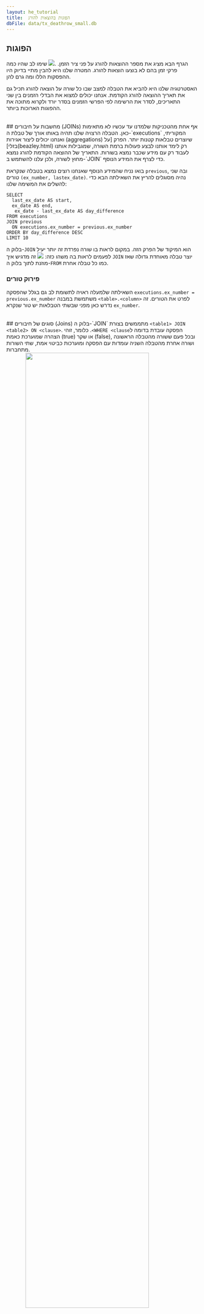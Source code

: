 ```yaml
---
layout: he_tutorial
title:  הפוגות בהוצאות להורג
dbFile: data/tx_deathrow_small.db
---
```


<a name="hiatuses"></a>
## הפוגות
הגרף הבא מציג את מספר ההוצאות להורג על פני ציר הזמן.
.<img src="../imgs/he_exno_time.png">
שימו לב שהיו כמה פרקי זמן בהם לא בוצעו הוצאות להורג. המטרה שלנו היא להבין מתיי בדיוק היו ההפסקות הללו ומה גרם להן.

האסטרטגיה שלנו היא להביא את הטבלה למצב שבו כל שורה על הוצאה להורג תכיל גם את תאריך ההוצאה להורג הקודמת. אנחנו יכולים למצוא את הבדלי הזמנים בין שני התאריכים, לסדר את הרשימה לפי הפרשי הזמנים בסדר יורד ולקרוא מתוכה את ההפוגות הארוכות ביותר.


<br>
<a name="joins"></a>
##  מחשבות על חיבורים (JOINs)
אף אחת מהטכניקות שלמדנו עד עכשיו לא מתאימות כאן. הטבלה הרצויה שלנו תהיה באותו אורך של טבלת ה-`executions` המקוריתי, ואנחנו יכולים ליצור אגירות (aggregations) שיוצרים טבלאות קטנות יותר. הפרק [על בזלי](beazley.html) רק לימד אותנו לבצע פעולות ברמת השורה, שמגבילות אותנו לעבוד רק עם מידע שכבר נמצא בשורות. התאריך של ההוצאה הקודמת להורג נמצא מחוץ לשורה, ולכן עלנו להשתמש ב-`JOIN` כדי לצרף את המידע הנוסף.

בואו נניח שהמידע הנוסף שאנחנו רוצים נמצא בטבלה שנקראת `previous`, ובה שני טורים `(ex_number, lastex_date)`. נהיה מסוגלים להריץ את השאילתה הבא כדי להשלים את המשימה שלנו:

    SELECT
      last_ex_date AS start,
      ex_date AS end,
       ex_date - last_ex_date AS day_difference
    FROM executions
    JOIN previous
      ON executions.ex_number = previous.ex_number
    ORDER BY day_difference DESC
    LIMIT 10

בלוק ה-`JOIN` הוא המיקוד של הפרק הזה. במקום לראות בו שורה נפרדת זה יותר יעיל לפעמים לראות בה משהו כזה:  <img src="../imgs/join_correctview.png"> זה מדגיש איך `JOIN` יוצר טבלה מאוחדת גדולה שאז מוזנת לתוך בלוק ה-`FROM` כמו כל טבלה אחרת.

<a name="disam_cols"></a>
<div class="sideNote">
  <h3>פירוק טורים</h3>
  <p>השאילתה שלמעלה ראויה לתשומת לב גם בגלל שהפסקה <code>executions.ex_number = previous.ex_number</code> משתמשת במבנה <code>&lt;table&gt;.&lt;column&gt;</code> לפרט את הטורים. זה נדרש כאן מפני שבשתי הטבלאות יש טור שנקרא <code>ex_number</code>.</p>
</div>


<br>
<a name="join_types">
## סוגים של חיבורים (Joins)
בלוק ה-`JOIN` מתממשים בצורת <code class='codeblock'>&lt;table1&gt; JOIN &lt;table2&gt; ON &lt;clause&gt;</code>. הפסקה עובדת בדומה ל<code class='codeblock' dir="rtl">WHERE &lt;clause&gt;</code>. כלומר, זוהי הצהרה שמוערכת כאמת (true) או שקר (false), ובכל פעם ששורה מהטבלה הראשונה ושורה אחרת מהטבלה השניה עומדות עם הפסקה ומוערכות כביטוי אמת, שתי השורות מתחברות.

<img src="../imgs/join_base.png" style="width:80%; display:block; margin-left:auto; margin-right:auto">

אבל מה קורה לשורות שלא מתחברות? במקרה הזה לטבלת ה-`previous` לא התייה שורה להוצאה להורג מספר 1, משום שלא היו הוצאות להורג קודמות
<img src="../imgs/join_unmatched.png" style="width:80%; display:block; margin-left:auto; margin-right:auto">

ברירת המחדל של הפקודה <code>JOIN</code> היא היא לבצע מה שנקרא “חיבור פנימי" ("inner join"), במסגרתו שורות ללא התאמות מוסרות.
<img src="../imgs/join_inner.png" style="width:80%; display:block; margin-left:auto; margin-right:auto">

כדי לשמור את כל השורות שבטבלה השמאלית, נשתמש ב-<code>LEFT JOIN</code> במקום ה-<code>JOIN</code> הרגיל. החלקם הריקים של השורה נשארים ללא שינוי, מה שורה שהם יוערכו כ-to <code>NULL</code>.
<img src="../imgs/join_left.png" style="width:80%; display:block; margin-left:auto; margin-right:auto">

החיבור <code>RIGHT JOIN</code> יכול לשמש כדי לשמר שורות לא תואמות בטבלה הימנית ו-<code>OUTER JOIN</code> יכול לשמש כדי לשמר שורות ללא התאמה משתי הטבלאות.

האבחנה האחרונה היא התמודדות עם כמה התאמות. נניח שיש לנו טבלאת `duplicated_previous` שמכילה שני עותקים של כל שורה בטבלת ה-`previous`. כל שורה של `executions` עכשיו תואמת שתי שורות ב-`duplicated_previous`.
<img src="../imgs/join_dup_pre.png" style="width:90%; display:block; margin-left:auto; margin-right:auto">

החיבור יוצר מספיק שורות של `executions` כך שכל שורה מתאיימה של `duplicated_previous` מקבלת שותף משלה. בדרך זו חיבורים יכולים ליצור טבלאות ארוכות מהרכיבים שמרכיבים אותן

<img src="../imgs/join_dup_post.png" style="width:90%; display:block; margin-left:auto; margin-right:auto">


<sql-quiz
  data-title="סמנו את הצהרות האמת."
  data-description="בהנחה שיש לנו טבלה א (tableA) עם 3 שורות וטבלה ב (tableB) עם 5 שורות.">
  <sql-quiz-option
    data-value="cartesian_prod"
    data-statement="<code>tableA JOIN tableB ON 1</code> יחזיר 15 שורות."
    data-hint="הפסקה <code>ON 1</code> תחזיר תמיד ערך אמת (true), כך שכל שורה בטבלה א תהיה תואמת לכל שורה בטבלה ב."
    data-correct="true">
  </sql-quiz-option>
  <sql-quiz-option
    data-value="bad_cartesian"
    data-statement="<code>tableA JOIN tableB ON 0</code> תחזיר 0 שורות."
    data-hint="מאותה הסיבה ש-<code>ON 1</code> תחזיר 15 שורות."
    data-correct="true">
  </sql-quiz-option>
  <sql-quiz-option
    data-value="left_join_bad"
    data-statement="<code>tableA LEFT JOIN tableB ON 0</code> תחזיר 3 שורות."
    data-hint="ה-left join משמר את כל השורות מטבלה א (tableA) למרות שאין שורות תואמות בטבלה ב (tableB)."
    data-correct="true">
  </sql-quiz-option>
  <sql-quiz-option
    data-value="outer_join_bad"
    data-statement="<code>tableA OUTER JOIN tableB ON 0</code> תחזיר 8 שורות."
    data-hint="ה-outer join משמר את כל השורות מטבלה א (tableA) ומטבלה ב (tableb) למרות שלאף אחת מהשורות הללו אין שורה תואמת."
    data-correct="true">
  </sql-quiz-option>
  <sql-quiz-option
    data-value="outer_join_good"
    data-statement="<code>tableA OUTER JOIN tableB ON 1</code> תחזיר 15 שורות."
    data-hint="כל השורות של טבלה א (tableA) תואמות כל השורות של טבלה ב (tableB) בגלל הפסקה <code>tableA OUTER JOIN tableB ON 1</code>, כך שכל חיבור יחזיר 15 ורות. פעולות החבור (joins) השונות נבדלות ביניהן רק באופן שבו הן מתמודדות עם שורות ללא התאמה."
    data-correct="true">
  </sql-quiz-option>    

</sql-quiz>
<br>
<a name="dates"></a>
## תאריכים
בואו ניקח הפסקה קצרה מחיבורים ונסתכל בשורה הזו בתבנית השאילתה הבא:

       ex_date - last_ex_date AS day_difference

הנחנו כאן הנחה משמעותית לפייה ניתן לבצע פעולת חיסור בין שני תאריכים. אבל דמייינו שאתם מחשב שמקבל שורה שכזו. האם תחזירו את מספר הימים בין התארכםי? מדוע לא את מספר השעות, או מספר השניות? כדי לסבך את העניינים, ל-SQLite אין ממש סוגי נתונים של תאריך או שעה (להבדיל מכמה צורות ודיאלקטים אחרים של SQL), כך שהטורים `ex_date` ו-`last_ex_date` יראו לכם כמו מחרוזות טקסט רגילות. זה כאילו אתם מתבקשים לבצע את הפעולה `hello`-`world`. מה המשמעות של זה בכלל?

למרבה המזל, SQLite כוללת כמה פונקציות שאומרות למחשב: “היי, מחרוזות הטקסט הללו שאני מעביר לך מכילות תאריכים ושעות. תתנהג איתן כמו שהיית מתנהג עם תאריך".

<sql-exercise
 data-question='חפשו ב<a href="https://www.sqlite.org/lang_datefunc.html">דוקומנטציה</a> איך לתקן את השאילתה כך שתחזיר את מספר הימים שבין שני התאריכםי.'
 data-default-text="SELECT '1993-08-10' - '1989-07-07' AS day_difference"
 data-solution="
SELECT JULIANDAY('1993-08-10') - JULIANDAY('1989-07-07') AS day_difference"
></sql-exercise>


<br>
<a name="self_joins"></a>

## חיבורים עצמיים (Self Joins)
עם מה שלמדנו על תאריכים, אנחנו ייכולים לתקן את תבנית השאילתה שלנו:

    SELECT
      last_ex_date AS start,
      ex_date AS end,
      JULIANDAY(ex_date) - JULIANDAY(last_ex_date)
        AS day_difference
    FROM executions
    JOIN previous
      ON executions.ex_number = previous.ex_number
    ORDER BY day_difference DESC
    LIMIT 5

הצעד הבא הוא לבנות את טבלת ה-`previous`.
<sql-exercise
  data-question="כתבו שאילתה שמפיקה את טבלת ה-<code>previous</code>."
  data-comment="זכרו להשתמש בשמות חלופיים (aliases) כדי לגשת לשמות הטורים <code>(ex_number, last_ex_date)</code>. רמז: במקום להסיט את התאריכים אחרונת, תוכלו להסיט את <code>ex_number</code> קדימה!"
  data-solution="
SELECT
  ex_number + 1 AS ex_number,
  ex_date AS last_ex_date
FROM executions
WHERE ex_number < 553"></sql-exercise>

כעת אנחנו יכולים להניח (nest) את השאילתה הזו בתוך התבנית שלמעלה:

<sql-exercise
  data-question="שלבו את השאילתה במייצרת את טבלת ה-<code>previous</code> בתוך התבנית."
  data-comment='שימו לב שאנחנו משתמשים כאן בשם חלופי (alias), במתן השם "previous" לתוצאות של השאילתה הפנימית.'
  data-default-text="
  SELECT last_ex_date AS start,
    ex_date AS end,
    JULIANDAY(ex_date) - JULIANDAY(last_ex_date) AS day_difference
FROM executions
JOIN (<your-query>) previous
  ON executions.ex_number = previous.ex_number
ORDER BY day_difference DESC
LIMIT 10"
  data-solution="
SELECT
  last_ex_date AS start,
  ex_date AS end,
  JULIANDAY(ex_date) - JULIANDAY(last_ex_date) AS day_difference
FROM executions
JOIN (
    SELECT
      ex_number + 1 AS ex_number,
      ex_date AS last_ex_date
    FROM executions
  ) previous
  ON executions.ex_number = previous.ex_number
ORDER BY day_difference DESC
LIMIT 10"></sql-exercise>

`previous` נובע מתוך `executions`, כך שאנחנו למעשה מחברים את טבלת ה-`executions` לעצמה. זה נקרא "חיבור עצמי" (“self join"), טכניקה רבת עוצמה שמאפשרת לשורות לגשת לנתונים מחלקים אחרים של אותה הטבלה.

יצרנו את טבלת ה-`previous` כדי להבהיר את המטרה שהטכניקה הזו משרתת. אבל אנחנו יכולים למעשה לכתוב את השאילתה הזו בצורה אלגנטית יותר, בכך שנחבר את טבלת ה-`executions` ישירות לעצמה.
<sql-exercise
  data-question="מלאו את פסקת ה-<code>JOIN ON</code> כדי ליצור גרסה אלגנטית יותר של השאילתה הקודמת."
  data-comment="שימו לב שעדיין תצטרכו ליצור שם חלופי (alias) לאחד העותקים כדי לוודא שאנחנו פונים אליו בצורה חד משמעית."

  data-default-text="SELECT
  previous.ex_date AS start,
  executions.ex_date AS end,
  JULIANDAY(executions.ex_date) - JULIANDAY(previous.ex_date)
    AS day_difference
FROM executions
JOIN executions previous
  ON <your-clause>
ORDER BY day_difference DESC
LIMIT 10"
  data-solution="
SELECT
  previous.ex_date AS start,
  executions.ex_date AS end,
  JULIANDAY(executions.ex_date) - JULIANDAY(previous.ex_date)
    AS day_difference
FROM executions
JOIN executions previous
  ON executions.ex_number = previous.ex_number + 1
ORDER BY day_difference DESC
LIMIT 10"
></sql-exercise>

אנחנו יכולים עכשיו להשתמש בתאריכים המדוייקים של ההפוגות בהוצאות להורג כדי לחקור מה קרה בכל תקופה. בשנים הראשונות לאחר שבוטל האיסור על עונש מוות היו תקופות ארוכות ללא הוצאות להורג כתוצאה ממספרם הנמוך של המשפטים עם דרישה לעונש מוות, לצד האתגרם החוקיים של החקיקה החדשה. לכן אנחנו מוציאים מהניתוח את ההפסקות שלפני 1993 ומתמקדים בשתי ההפוגות העיקריות שלאחר מכן.
<img src="../imgs/he_exno_time_annotated.png">

הפוגה 1 התרחשה בלש האתגורים החוקייים ל-<a href="https://en.wikipedia.org/wiki/Antiterrorism_and_Effective_Death_Penalty_Act_of_1996">Antiterrorism and Effective Death Penalty Act of 1996</a> שנוצרו כתגובה למתקפה על מרכז הסחר העולמי ב-1993 והפיגועים באוקלהומה סיטי ב-1995. החקיקה הגבילה את הליכי התביעה כדי להפוך את עונש המוות לאפקטיבי יותר במיוחד למקרי טרור(<a href="https://deathpenaltyinfo.org/documents/1996YearEndRpt.pdf">מקור</a>).

הפוגה 2 נגרמה בשל השהייה שנקבעה על ידי בית המשפט העליון בזמן הדיונים בתיק
<a href="https://en.wikipedia.org/wiki/Baze_v._Rees">Baze v. Rees</a>, בו נבחנה השאלה האם זריקה קטלנית מפירה את התיקון השמיני לחוקה, שאוסר "ענישה אכזרית ולא רגילה". זה השפעי על הוצאות להורג בכל ארצות הברית, מפני שרוב המדינות השתמשו בתערובת של חומרים זהה לזו שבקנטאקי (Kentucky). בית המשפט העליון אשרר בסופו של דבר את החלטת בית המשפט של קנטאקי וההוצאות להורג בטקסס נמשכו כמה חודש לאחר מכן.

<br>
<a name="recap"></a>

## סיכום
הרעיון הכלל מאחורי ה-JOINs היה ליצור טבלה משופרת משום שהטבלה המקורית לא הכילה את המידע שנדרש. זוהי גישה יעילה בגלל שהיא משחררת אותנו מהמגבלות של הטבלה היחידה ומאפשר לנו לאחד מספר טבלאות בדרכים מורכבות. ראינו גם שעם המורככבות הזו יש חשיבות לניהול קפדני. מתן שמות חלופיים (aliasing) לטבלאות, שינוי שמות טורם והגדרות נכונות של פסקאות `JOIN ON` הן טכניקות שיעזרו לנו לשמר את הסדר.
